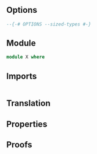 # 

## Options

```agda
--{-# OPTIONS --sized-types #-}
```

## Module

```agda
module X where
```

## Imports

```agda

```

## Translation

## Properties

## Proofs
